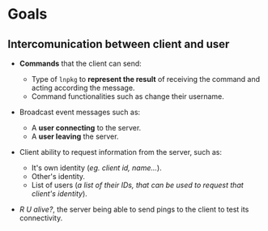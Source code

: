 # Goals  

## Intercomunication between client and user

- **Commands** that the client can send:
    - Type of `lnpkg` to **represent the result** of receiving the command and acting according the message.
    - Command functionalities such as change their username.


- Broadcast event messages such as:
    - A **user connecting** to the server.
    - A **user leaving** the server.

- Client ability to request information from the server, such as:
    - It's own identity (*eg. client id, name...*).
    - Other's identity.
    - List of users (*a list of their IDs, that can be used to request that client's identity*).

- *R U alive?*, the server being able to send pings to the client to test its connectivity.
